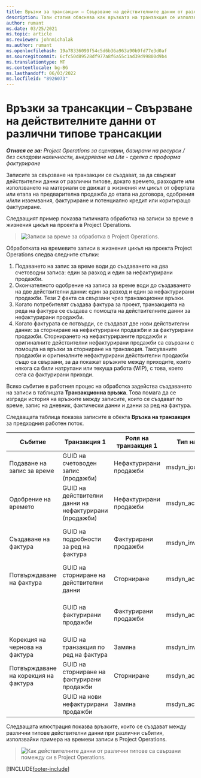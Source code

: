 ```yaml
---
title: Връзки за трансакции – Свързване на действителните данни от различни типове трансакции
description: Тази статия обяснява как връзката на транзакция се използва за свързване на действителни данни от различни типове, за да се проследи рентабилността, изоставането в фактурирането и изчисленията на таксувани спрямо нефактурирани приходи.
author: rumant
ms.date: 03/25/2021
ms.topic: article
ms.reviewer: johnmichalak
ms.author: rumant
ms.openlocfilehash: 19a78336099f54c5d6b36a963a90b9fd77e3d0af
ms.sourcegitcommit: 6cfc50d89528df977a8f6a55c1ad39d99800d9b4
ms.translationtype: MT
ms.contentlocale: bg-BG
ms.lasthandoff: 06/03/2022
ms.locfileid: "8926073"
---
```

# <a name="transaction-connections---link-actuals-of-different-transaction-types"></a>Връзки за трансакции – Свързване на действителните данни от различни типове трансакции

_**Отнася се за:** Project Operations за сценарии, базирани на ресурси / без складови наличности, внедряване на Lite - сделка с проформа фактуриране_

Записите за свързване на транзакции се създават, за да свържат действителни данни от различни типове, докато времето, разходите или използването на материали се движат в жизнения им цикъл от офертата или етапа на предварителна продажба до етапа на договора, одобрения и/или изземвания, фактуриране и потенциално кредит или коригиращо фактуриране.

Следващият пример показва типичната обработка на записи за време в жизнения цикъл на проекта в Project Operations.

> ![Записи за време за обработка в Project Operations.](media/basic-guide-17.png)

Обработката на времевите записи в жизнения цикъл на проекта Project Operations следва следните стъпки: 

1. Подаването на запис за време води до създаването на два счетоводни записа: един за разход и един за нефактурирани продажби. 
2. Окончателното одобрение на записа за време води до създаването на две действителни данни: един за разход и един за нефактурирани продажби. Тези 2 факта са свързани чрез транзакционни връзки.
3. Когато потребителят създава фактура за проект, транзакцията на реда на фактура се създава с помощта на действителните данни за нефактурирани продажби.
4. Когато фактурата се потвърди, се създават две нови действителни данни: за сторниране на нефактурирани продажби и за фактурирани продажби. Сторнирането на нефактурираните продажби и оригиналните действителни нефактурирани продажби са свързани с помощта на връзки за сторниране на транзакция. Таксуваните продажби и оригиналните нефактурирани действителни продажби също са свързани, за да покажат връзките между приходите, които някога са били натрупани или текуща работа (WIP), с това, което сега са фактурирани приходи.   

Всяко събитие в работния процес на обработка задейства създаването на записи в таблицата **Транзакционна връзка**. Това помага да се изгради история на връзките между записите, които се създават по време, запис на дневник, фактически данни и данни за ред на фактура.

Следващата таблица показва записите в обекта **Връзка на транзакция** за предходния работен поток.

|Събитие                   |Транзакция 1                 |Роля на транзакция 1 |Тип на транзакция 1       |Транзакция 2          |Роля на транзакция 2 |Тип на транзакция 2 |
|------------------------|------------------------------|---------------|-----------------------------|-----------------------------|-------------------|-------------------|
|Подаване на запис за време   |GUID на счетоводен запис (продажби)     |Нефактурирани продажби |msdyn_journalline            |GUID на счетоводен запис (разходи)     |Разходи            |msdyn_journalline  |
|Одобрение на времето           |GUID на действителни данни на нефактурирани (продажби)  |Нефактурирани продажби |msdyn_actual                 |GUID на действителни данни за разходи (разходи)       |Разходи            |msdyn_actual       |
|Създаване на фактура        |GUID на подробности за ред на фактура      |Фактурирани продажби   |msdyn_invoicelinetransaction |GUID на действителни данни на нефактурирани продажби   |Нефактурирани продажби  |msdyn_actual       |
|Потвърждаване на фактура    |GUID на сторниране на действителни данни         |Сторниране      |msdyn_actual                 |GUID на оригинални нефактурирани продажби |Оригинал        |msdyn_actual       |
|                        |GUID на фактурирани продажби             |Фактурирани продажби   |msdyn_actual                 |GUID на действителни данни на нефактурирани продажби   |Нефактурирани продажби  |msdyn_actual       |
|Корекция на чернова на фактура |GUID на транзакция по ред на фактура|Замяна      |msdyn_invoicelinetransaction |GUID на фактурирани продажби            |Оригинал        |msdyn_actual       |
|Потвърждаване на корекция на фактура|GUID на сторниране на фактурирани продажби  |Сторниране      |msdyn_actual                 |GUID на фактурирани продажби            |Оригинал        |msdyn_actual       |
|                        |GUID на нови нефактурирани продажби |Замяна            |msdyn_actual                 |GUID на фактурирани продажби            |Оригинал        |msdyn_actual       |


Следващата илюстрация показва връзките, които се създават между различни типове действителни данни при различни събития, използвайки примера на времеви записи в Project Operations.

> ![Как действителните данни от различни типове са свързани помежду си в Project Operations.](media/TransactionConnections.png)

[!INCLUDE[footer-include](../includes/footer-banner.md)]
